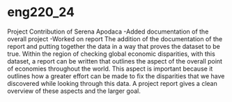 # eng220_24 
Project Contribution of Serena Apodaca 
-Added documentation of the overall project 
-Worked on report 
The addition of the documentation of the report and putting together the data in a way that proves the dataset to be true. Within the region of checking global economic disparities, with this dataset, a report can be written that outlines the aspect of the overall point of economies throughout the world. This aspect is important because it outlines how a greater effort can be made to fix the disparities that we have discovered while looking through this data. A project report gives a clean overview of these aspects and the larger goal.
